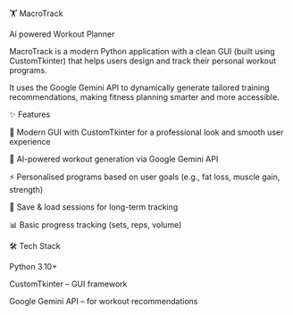 🏋️ MacroTrack

Ai powered Workout Planner

MacroTrack is a modern Python application with a clean GUI (built using CustomTkinter) that helps users design and track their personal workout programs.

It uses the Google Gemini API to dynamically generate tailored training recommendations, making fitness planning smarter and more accessible.

✨ Features

🎨 Modern GUI with CustomTkinter for a professional look and smooth user experience

🧠 AI-powered workout generation via Google Gemini API

⚡ Personalised programs based on user goals (e.g., fat loss, muscle gain, strength)

💾 Save & load sessions for long-term tracking

📊 Basic progress tracking (sets, reps, volume)

🛠️ Tech Stack

Python 3.10+

CustomTkinter – GUI framework

Google Gemini API – for workout recommendations

